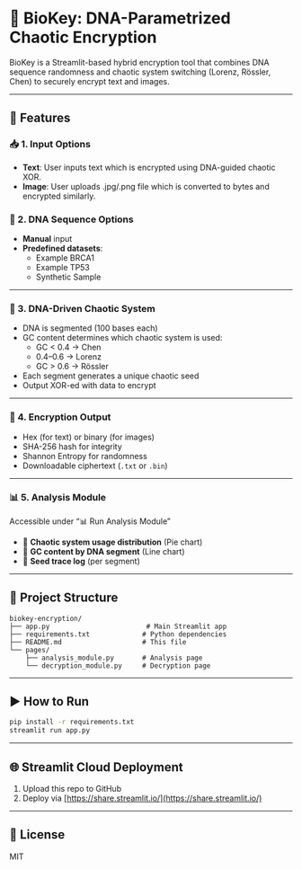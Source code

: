 # 🔐 BioKey: DNA-Parametrized Chaotic Encryption

BioKey is a Streamlit-based hybrid encryption tool that combines DNA sequence randomness and chaotic system switching (Lorenz, Rössler, Chen) to securely encrypt text and images.

---

## 🎯 Features

### 📥 1. Input Options
- **Text**: User inputs text which is encrypted using DNA-guided chaotic XOR.
- **Image**: User uploads .jpg/.png file which is converted to bytes and encrypted similarly.

### 🧬 2. DNA Sequence Options
- **Manual** input
- **Predefined datasets**:
  - Example BRCA1
  - Example TP53
  - Synthetic Sample

---

### 🔄 3. DNA-Driven Chaotic System
- DNA is segmented (100 bases each)
- GC content determines which chaotic system is used:
  - GC < 0.4 → Chen
  - 0.4–0.6 → Lorenz
  - GC > 0.6 → Rössler
- Each segment generates a unique chaotic seed
- Output XOR-ed with data to encrypt

---

### 🔐 4. Encryption Output
- Hex (for text) or binary (for images)
- SHA-256 hash for integrity
- Shannon Entropy for randomness
- Downloadable ciphertext (`.txt` or `.bin`)

---

### 📊 5. Analysis Module
Accessible under “📊 Run Analysis Module”
- 🔵 **Chaotic system usage distribution** (Pie chart)
- 🧬 **GC content by DNA segment** (Line chart)
- 🔑 **Seed trace log** (per segment)

---

## 📂 Project Structure

```
biokey-encryption/
├── app.py                        # Main Streamlit app
├── requirements.txt             # Python dependencies
├── README.md                    # This file
└── pages/
    ├── analysis_module.py       # Analysis page
    └── decryption_module.py     # Decryption page
```

---

## ▶️ How to Run

```bash
pip install -r requirements.txt
streamlit run app.py
```

---

## 🌐 Streamlit Cloud Deployment

1. Upload this repo to GitHub
2. Deploy via [https://share.streamlit.io/](https://share.streamlit.io/)

---

## 📝 License
MIT
